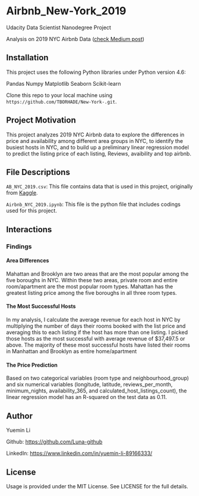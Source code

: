 # Airbnb_New-York_2019
Udacity Data Scientist Nanodegree Project

Analysis on 2019 NYC Airbnb Data ([check Medium post]())

## Installation
This project uses the following Python libraries under Python version 4.6:

  Pandas 
  Numpy 
  Matplotlib 
  Seaborn 
  Scikit-learn

Clone this repo to your local machine using ```https://github.com/TBORHADE/New-York-.git```. 

## Project Motivation
This project analyzes 2019 NYC Airbnb data to explore the differences in price and availability among different area groups in NYC, to identify the busiest hosts in NYC, and to build up a preliminary linear regression model to predict the listing price of each listing, Reviews, avaibility and top airbnb. 

## File Descriptions
`AB_NYC_2019.csv`: This file contains data that is used in this project, originally from [Kaggle](https://www.kaggle.com/dgomonov/new-york-city-airbnb-open-data).

`Airbnb_NYC_2019.ipynb`: This file is the python file that includes codings used for this project.

## Interactions
### Findings
#### Area Differences
Mahattan and Brooklyn are two areas that are the most popular among the five boroughs in NYC. Within these two areas, private room and entire room/apartment are the most popular room types. Mahattan has the greatest listing price among the five boroughs in all three room types. 

#### The Most Successful Hosts
In my analysis, I calculate the average revenue for each host in NYC by multiplying the number of days their rooms booked with the list price and averaging this to each listing if the host has more than one listing. I picked those hosts as the most successful with average revenue of $37,497.5 or above. The majority of these most successful hosts have listed their rooms in Manhattan and Brooklyn as entire home/apartment

#### The Price Prediction
Based on two categorical variables (room type and neighbourhood_group) and six numerical variables (longitude, latitude, reviews_per_month, minimum_nights, availability_365, and calculated_host_listings_count), the linear regression model has an R-squared on the test data as 0.11. 

## Author
Yuemin Li

Github: https://github.com/Luna-github

LinkedIn: https://www.linkedin.com/in/yuemin-li-89166333/

## License
Usage is provided under the MIT License. See LICENSE for the full details.
